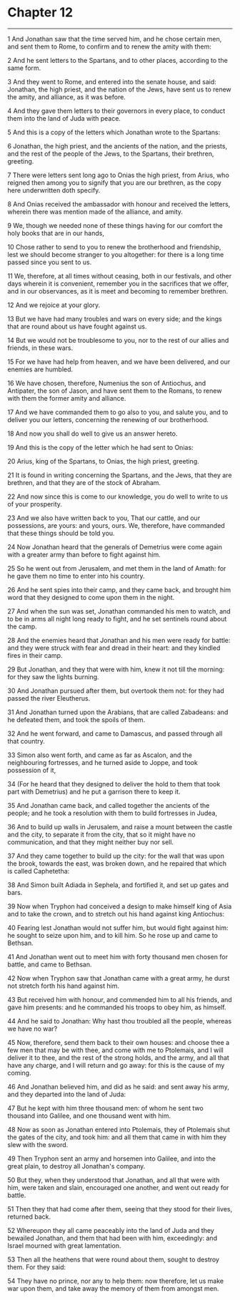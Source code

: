 # Chapter 12

***

1 And Jonathan saw that the time served him, and he chose certain men, and sent them to Rome, to confirm and to renew the amity with them:

2 And he sent letters to the Spartans, and to other places, according to the same form.

3 And they went to Rome, and entered into the senate house, and said: Jonathan, the high priest, and the nation of the Jews, have sent us to renew the amity, and alliance, as it was before.

4 And they gave them letters to their governors in every place, to conduct them into the land of Juda with peace.

5 And this is a copy of the letters which Jonathan wrote to the Spartans:

6 Jonathan, the high priest, and the ancients of the nation, and the priests, and the rest of the people of the Jews, to the Spartans, their brethren, greeting.

7 There were letters sent long ago to Onias the high priest, from Arius, who reigned then among you to signify that you are our brethren, as the copy here underwritten doth specify.

8 And Onias received the ambassador with honour and received the letters, wherein there was mention made of the alliance, and amity.

9 We, though we needed none of these things having for our comfort the holy books that are in our hands,

10 Chose rather to send to you to renew the brotherhood and friendship, lest we should become stranger to you altogether: for there is a long time passed since you sent to us.

11 We, therefore, at all times without ceasing, both in our festivals, and other days wherein it is convenient, remember you in the sacrifices that we offer, and in our observances, as it is meet and becoming to remember brethren.

12 And we rejoice at your glory.

13 But we have had many troubles and wars on every side; and the kings that are round about us have fought against us.

14 But we would not be troublesome to you, nor to the rest of our allies and friends, in these wars.

15 For we have had help from heaven, and we have been delivered, and our enemies are humbled.

16 We have chosen, therefore, Numenius the son of Antiochus, and Antipater, the son of Jason, and have sent them to the Romans, to renew with them the former amity and alliance.

17 And we have commanded them to go also to you, and salute you, and to deliver you our letters, concerning the renewing of our brotherhood.

18 And now you shall do well to give us an answer hereto.

19 And this is the copy of the letter which he had sent to Onias:

20 Arius, king of the Spartans, to Onias, the high priest, greeting.

21 It is found in writing concerning the Spartans, and the Jews, that they are brethren, and that they are of the stock of Abraham.

22 And now since this is come to our knowledge, you do well to write to us of your prosperity.

23 And we also have written back to you, That our cattle, and our possessions, are yours: and yours, ours. We, therefore, have commanded that these things should be told you.

24 Now Jonathan heard that the generals of Demetrius were come again with a greater army than before to fight against him.

25 So he went out from Jerusalem, and met them in the land of Amath: for he gave them no time to enter into his country.

26 And he sent spies into their camp, and they came back, and brought him word that they designed to come upon them in the night.

27 And when the sun was set, Jonathan commanded his men to watch, and to be in arms all night long ready to fight, and he set sentinels round about the camp.

28 And the enemies heard that Jonathan and his men were ready for battle: and they were struck with fear and dread in their heart: and they kindled fires in their camp.

29 But Jonathan, and they that were with him, knew it not till the morning: for they saw the lights burning.

30 And Jonathan pursued after them, but overtook them not: for they had passed the river Eleutherus.

31 And Jonathan turned upon the Arabians, that are called Zabadeans: and he defeated them, and took the spoils of them.

32 And he went forward, and came to Damascus, and passed through all that country.

33 Simon also went forth, and came as far as Ascalon, and the neighbouring fortresses, and he turned aside to Joppe, and took possession of it,

34 (For he heard that they designed to deliver the hold to them that took part with Demetrius) and he put a garrison there to keep it.

35 And Jonathan came back, and called together the ancients of the people; and he took a resolution with them to build fortresses in Judea,

36 And to build up walls in Jerusalem, and raise a mount between the castle and the city, to separate it from the city, that so it might have no communication, and that they might neither buy nor sell.

37 And they came together to build up the city: for the wall that was upon the brook, towards the east, was broken down, and he repaired that which is called Caphetetha:

38 And Simon built Adiada in Sephela, and fortified it, and set up gates and bars.

39 Now when Tryphon had conceived a design to make himself king of Asia and to take the crown, and to stretch out his hand against king Antiochus:

40 Fearing lest Jonathan would not suffer him, but would fight against him: he sought to seize upon him, and to kill him. So he rose up and came to Bethsan.

41 And Jonathan went out to meet him with forty thousand men chosen for battle, and came to Bethsan.

42 Now when Tryphon saw that Jonathan came with a great army, he durst not stretch forth his hand against him.

43 But received him with honour, and commended him to all his friends, and gave him presents: and he commanded his troops to obey him, as himself.

44 And he said to Jonathan: Why hast thou troubled all the people, whereas we have no war?

45 Now, therefore, send them back to their own houses: and choose thee a few men that may be with thee, and come with me to Ptolemais, and I will deliver it to thee, and the rest of the strong holds, and the army, and all that have any charge, and I will return and go away: for this is the cause of my coming.

46 And Jonathan believed him, and did as he said: and sent away his army, and they departed into the land of Juda:

47 But he kept with him three thousand men: of whom he sent two thousand into Galilee, and one thousand went with him.

48 Now as soon as Jonathan entered into Ptolemais, they of Ptolemais shut the gates of the city, and took him: and all them that came in with him they slew with the sword.

49 Then Tryphon sent an army and horsemen into Galilee, and into the great plain, to destroy all Jonathan's company.

50 But they, when they understood that Jonathan, and all that were with him, were taken and slain, encouraged one another, and went out ready for battle.

51 Then they that had come after them, seeing that they stood for their lives, returned back.

52 Whereupon they all came peaceably into the land of Juda and they bewailed Jonathan, and them that had been with him, exceedingly: and Israel mourned with great lamentation.

53 Then all the heathens that were round about them, sought to destroy them. For they said:

54 They have no prince, nor any to help them: now therefore, let us make war upon them, and take away the memory of them from amongst men.

